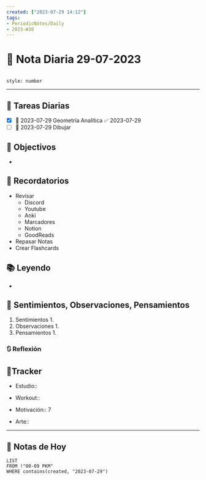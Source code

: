 ```yaml
---
created: ["2023-07-29 14:12"]
tags:
- PeriodicNotes/Daily
- 2023-W30
---
```


# 📅 Nota Diaria 29-07-2023
```toc

style: number

```

---
## 🔷 Tareas Diarias
- [x] 📅 2023-07-29 Geometría Analítica ✅ 2023-07-29
- [ ] 📅 2023-07-29 Dibujar

## 🎯 Objectivos
- 
## 📕 Recordatorios
- Revisar
	- Discord
	- Youtube
	- Anki
	- Marcadores
	- Notion
	- GoodReads
- Repasar Notas
- Crear Flashcards

## 📚 Leyendo
- 
## 💬 Sentimientos, Observaciones, Pensamientos 
1. Sentimientos
	1. 
2. Observaciones
	1. 
3. Pensamientos
	1. 
### 🔃 Reflexión

## 🔷Tracker

- Estudio::

- Workout::

- Motivación:: 7

- Arte::
---

## 📅 Notas de Hoy
```dataview
LIST 
FROM !"00-09 PKM" 
WHERE contains(created, "2023-07-29")
```